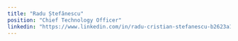 ```yaml
---
title: "Radu Ștefănescu"
position: "Chief Technology Officer"
linkedin: "https://www.linkedin.com/in/radu-cristian-stefanescu-b2623a161/"
---
```

